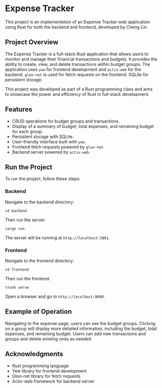 <!-- @format -->

# Expense Tracker

This project is an implementation of an Expense Tracker web application using Rust for both the backend and frontend, developed by Cheng Lin.

## Project Overview

The Expense Tracker is a full-stack Rust application that allows users to monitor and manage their financial transactions and budgets. It provides the ability to create, view, and delete transactions within budget groups. The application uses `yew` for frontend development and `actix-web` for the backend. `gloo-net` is used for fetch requests on the frontend. SQLite for persistent storage.

This project was developed as part of a Rust programming class and aims to showcase the power and efficiency of Rust in full-stack development.

## Features

- CRUD operations for budget groups and transactions.
- Display of a summary of budget, total expenses, and remaining budget for each group.
- Persistent storage with SQLite.
- User-friendly interface built with `yew`.
- Frontend fetch requests powered by `gloo-net`.
- Backend server powered by `actix-web`.

## Run the Project

To run the project, follow these steps:

### Backend

Navigate to the backend directory:

```
cd backend
```

Then run the server:

```
cargo run
```

The server will be running at `http://localhost:5001`.

### Frontend

Navigate to the frontend directory:

```
cd frontend
```

Then run the frontend:

```
trunk serve
```

Open a browser and go to `http://localhost:8080`.

## Example of Operation

Navigating to the expense page, users can see the budget groups. Clicking on a group will display more detailed information, including the budget, total expenses, and remaining budget. Users can add new transactions and groups and delete existing ones as needed.

## Acknowledgments

- Rust programming language
- Yew library for frontend development
- Gloo-net library for fetch requests
- Actix-web framework for backend server
